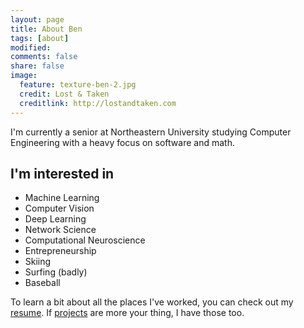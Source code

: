 ```yaml
---
layout: page
title: About Ben
tags: [about]
modified: 
comments: false
share: false
image:
  feature: texture-ben-2.jpg
  credit: Lost & Taken
  creditlink: http://lostandtaken.com
---
```


I'm currently a senior at Northeastern University studying Computer Engineering with a heavy focus on software and math. 

## I'm interested in

* Machine Learning
* Computer Vision
* Deep Learning
* Network Science
* Computational Neuroscience
* Entrepreneurship
* Skiing
* Surfing (badly)
* Baseball



To learn a bit about all the places I've worked, you can check out my [resume](https://docs.google.com/document/d/13LMv9lBSl6uvW7z_IBv-Ybxqts5n6RLhaoCbaYk-MVI/edit?usp=sharing). If [projects](../projects/) are more your thing, I have those too. 
